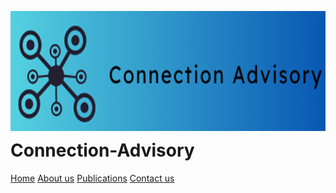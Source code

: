 <dl>
<img src="Logo6.png" style="border: 0pt none; margin-bottom: 1em; float: left; margin-right: 1em;" length="18.87">
<p style="text-align: left;">
</p>
</dl>

# Connection-Advisory


<div class="actions button-container">
    <a href="#" class="button primary">Home</a>
    <a href="#" class="button primary">About us</a>
    <a href="#" class="button primary">Publications</a>
    <a href="#" class="button primary">Contact us</a>
    </div>
</div>
